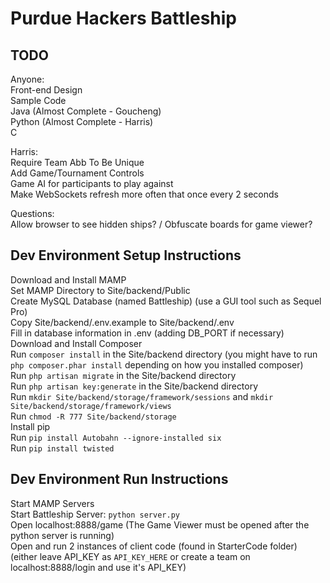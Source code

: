 Purdue Hackers Battleship
=======

TODO
-----------

Anyone:  
Front-end Design  
Sample Code  
	Java (Almost Complete - Goucheng)  
	Python (Almost Complete - Harris)  
	C  

Harris:  
Require Team Abb To Be Unique  
Add Game/Tournament Controls  
Game AI for participants to play against   
Make WebSockets refresh more often that once every 2 seconds  

Questions:  
Allow browser to see hidden ships? / Obfuscate boards for game viewer?  

Dev Environment Setup Instructions
-----------

Download and Install MAMP  
Set MAMP Directory to Site/backend/Public  
Create MySQL Database (named Battleship) (use a GUI tool such as Sequel Pro)  
Copy Site/backend/.env.example to Site/backend/.env  
Fill in database information in .env (adding DB_PORT if necessary)  
Download and Install Composer  
Run `composer install` in the Site/backend directory (you might have to run `php composer.phar install` depending on how you installed composer)  
Run `php artisan migrate` in the Site/backend directory  
Run `php artisan key:generate` in the Site/backend directory  
Run `mkdir Site/backend/storage/framework/sessions` and `mkdir Site/backend/storage/framework/views`  
Run `chmod -R 777 Site/backend/storage`  
Install pip  
Run `pip install Autobahn --ignore-installed six`  
Run `pip install twisted`  

Dev Environment Run Instructions
-----------

Start MAMP Servers  
Start Battleship Server: `python server.py`  
Open localhost:8888/game (The Game Viewer must be opened after the python server is running)  
Open and run 2 instances of client code (found in StarterCode folder) (either leave API_KEY as `API_KEY_HERE` or create a team on localhost:8888/login and use it's API_KEY)  
